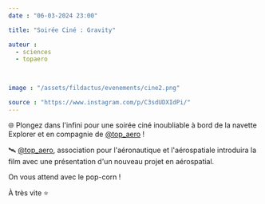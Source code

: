 ```yaml
---
date : "06-03-2024 23:00"

title: "Soirée Ciné : Gravity"

auteur :
  - sciences
  - topaero

 

image : "/assets/fildactus/evenements/cine2.png"

source : "https://www.instagram.com/p/C3sdUDXIdPi/"
---
```


🌐 Plongez dans l'infini pour une soirée ciné inoubliable à bord de la navette Explorer et en compagnie de [@top_aero](https://www.instagram.com/top_aero/) !

🛰 [@top_aero](https://www.instagram.com/top_aero/), association pour l'aéronautique et l'aérospatiale introduira la film avec une présentation d'un nouveau projet en aérospatial.

On vous attend avec le pop-corn !

À très vite ⭐